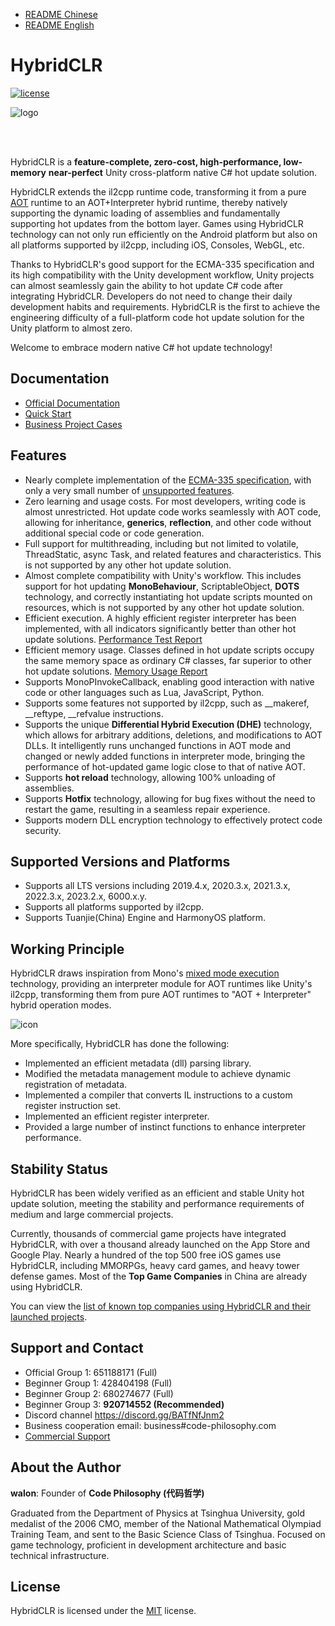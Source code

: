 
- [README Chinese](./README.md)
- [README English](./README_EN.md)

# HybridCLR

[![license](http://img.shields.io/badge/license-MIT-blue.svg)](https://github.com/focus-creative-games/hybridclr/blob/main/LICENSE)

![logo](./docs/images/logo.jpg)

<br/>
<br/>

HybridCLR is a **feature-complete, zero-cost, high-performance, low-memory** **near-perfect** Unity cross-platform native C# hot update solution.

HybridCLR extends the il2cpp runtime code, transforming it from a pure [AOT](https://en.wikipedia.org/wiki/Ahead-of-time_compilation) runtime to an AOT+Interpreter hybrid runtime, thereby natively supporting the dynamic loading of assemblies and fundamentally supporting hot updates from the bottom layer. Games using HybridCLR technology can not only run efficiently on the Android platform but also on all platforms supported by il2cpp, including iOS, Consoles, WebGL, etc.

Thanks to HybridCLR's good support for the ECMA-335 specification and its high compatibility with the Unity development workflow, Unity projects can almost seamlessly gain the ability to hot update C# code after integrating HybridCLR. Developers do not need to change their daily development habits and requirements. HybridCLR is the first to achieve the engineering difficulty of a full-platform code hot update solution for the Unity platform to almost zero.

Welcome to embrace modern native C# hot update technology!

## Documentation

- [Official Documentation](https://hybridclr.doc.code-philosophy.com/en/docs/intro)
- [Quick Start](https://hybridclr.doc.code-philosophy.com/en/docs/beginner/quickstart)
- [Business Project Cases](https://hybridclr.doc.code-philosophy.com/en/docs/other/businesscase)

## Features

- Nearly complete implementation of the [ECMA-335 specification](https://www.ecma-international.org/publications-and-standards/standards/ecma-335/), with only a very small number of [unsupported features](https://hybridclr.doc.code-philosophy.com/en/docs/basic/notsupportedfeatures).
- Zero learning and usage costs. For most developers, writing code is almost unrestricted. Hot update code works seamlessly with AOT code, allowing for inheritance, **generics**, **reflection**, and other code without additional special code or code generation.
- Full support for multithreading, including but not limited to volatile, ThreadStatic, async Task, and related features and characteristics. This is not supported by any other hot update solution.
- Almost complete compatibility with Unity's workflow. This includes support for hot updating **MonoBehaviour**, ScriptableObject, **DOTS** technology, and correctly instantiating hot update scripts mounted on resources, which is not supported by any other hot update solution.
- Efficient execution. A highly efficient register interpreter has been implemented, with all indicators significantly better than other hot update solutions. [Performance Test Report](https://hybridclr.doc.code-philosophy.com/en/docs/basic/performance)
- Efficient memory usage. Classes defined in hot update scripts occupy the same memory space as ordinary C# classes, far superior to other hot update solutions. [Memory Usage Report](https://hybridclr.doc.code-philosophy.com/en/docs/basic/memory)
- Supports MonoPInvokeCallback, enabling good interaction with native code or other languages such as Lua, JavaScript, Python.
- Supports some features not supported by il2cpp, such as __makeref, __reftype, __refvalue instructions.
- Supports the unique **Differential Hybrid Execution (DHE)** technology, which allows for arbitrary additions, deletions, and modifications to AOT DLLs. It intelligently runs unchanged functions in AOT mode and changed or newly added functions in interpreter mode, bringing the performance of hot-updated game logic close to that of native AOT.
- Supports **hot reload** technology, allowing 100% unloading of assemblies.
- Supports **Hotfix** technology, allowing for bug fixes without the need to restart the game, resulting in a seamless repair experience.
- Supports modern DLL encryption technology to effectively protect code security.

## Supported Versions and Platforms

- Supports all LTS versions including 2019.4.x, 2020.3.x, 2021.3.x, 2022.3.x, 2023.2.x, 6000.x.y.
- Supports all platforms supported by il2cpp.
- Supports Tuanjie(China) Engine and HarmonyOS platform.

## Working Principle

HybridCLR draws inspiration from Mono's [mixed mode execution](https://www.mono-project.com/news/2017/11/13/mono-interpreter/) technology, providing an interpreter module for AOT runtimes like Unity's il2cpp, transforming them from pure AOT runtimes to "AOT + Interpreter" hybrid operation modes.

![icon](docs/images/architecture.png)

More specifically, HybridCLR has done the following:

- Implemented an efficient metadata (dll) parsing library.
- Modified the metadata management module to achieve dynamic registration of metadata.
- Implemented a compiler that converts IL instructions to a custom register instruction set.
- Implemented an efficient register interpreter.
- Provided a large number of instinct functions to enhance interpreter performance.

## Stability Status

HybridCLR has been widely verified as an efficient and stable Unity hot update solution, meeting the stability and performance requirements of medium and large commercial projects.

Currently, thousands of commercial game projects have integrated HybridCLR, with over a thousand already launched on the App Store and Google Play. Nearly a hundred of the top 500 free iOS games use HybridCLR, including MMORPGs, heavy card games, and heavy tower defense games. Most of the **Top Game Companies** in China are already using HybridCLR.

You can view the [list of known top companies using HybridCLR and their launched projects](https://hybridclr.doc.code-philosophy.com/en/docs/other/businesscase).

## Support and Contact

- Official Group 1: 651188171 (Full)
- Beginner Group 1: 428404198 (Full)
- Beginner Group 2: 680274677 (Full)
- Beginner Group 3: **920714552 (Recommended)**
- Discord channel https://discord.gg/BATfNfJnm2
- Business cooperation email: business#code-philosophy.com
- [Commercial Support](https://hybridclr.doc.code-philosophy.com/en/docs/business/intro)

## About the Author

**walon**: Founder of **Code Philosophy (代码哲学)**

Graduated from the Department of Physics at Tsinghua University, gold medalist of the 2006 CMO, member of the National Mathematical Olympiad Training Team, and sent to the Basic Science Class of Tsinghua. Focused on game technology, proficient in development architecture and basic technical infrastructure.

## License

HybridCLR is licensed under the [MIT](https://github.com/focus-creative-games/hybridclr/blob/main/LICENSE) license.
